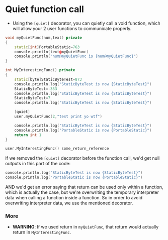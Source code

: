 # Quiet function call

- Using the `[quiet]` decorator, you can quietly call a void function, which will allow your 2 user functions to communicate properly.

```cpp
void myQuietFunc(num,text) private
{
	static[int]PortableStatic=763
	console.println(text@myQuietFunc)
	console.println("num@myQuietFunc is {num@myQuietFunc}")
}

int MyInterestingFunc() private
{
	static[byte]StaticByteTest=873
	console.println.log("StaticByteTest is now {StaticByteTest}")
	StaticByteTest=-333
	console.println.log("StaticByteTest is now {StaticByteTest}")
	StaticByteTest=7
	console.println.log("StaticByteTest is now {StaticByteTest}")

	[quiet]
	user.myQuietFunc(2,"test print yo wtf")

	console.println.log("StaticByteTest is now {StaticByteTest}")
	console.println.log("PortableStatic is now {PortableStatic}")
	return int 1
}

user.MyInterestingFunc() some_return_reference
```

If we removed the `[quiet]` decorator before the function call, we'd get null outputs in this part of the code:

```cpp
console.println.log("StaticByteTest is now {StaticByteTest}")
console.println.log("PortableStatic is now {PortableStatic}")
```

AND we'd get an error saying that return can be used only within a function, which is actually the case, but we're overwriting the temporary interpreter data when calling a function inside a function. So in order to avoid overwriting interpreter data, we use the mentioned decorator.

### More

- **WARNING**: If we used return in `myQuietFunc`, that return would actually return in `MyInterestingFunc`.